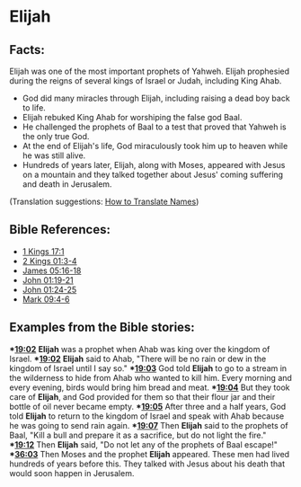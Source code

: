 # Elijah #

## Facts: ##

Elijah was one of the most important prophets of Yahweh. Elijah prophesied during the reigns of several kings of Israel or Judah, including King Ahab.

 * God did many miracles through Elijah, including raising a dead boy back to life.
 * Elijah rebuked King Ahab for worshiping the false god Baal.
 * He challenged the prophets of Baal to a test that proved that Yahweh is the only true God.
 * At the end of Elijah's life, God miraculously took him up to heaven while he was still alive.
 * Hundreds of years later, Elijah, along with Moses, appeared with Jesus on a mountain and they talked together about Jesus' coming suffering and death in Jerusalem.

(Translation suggestions: [How to Translate Names](en/ta-vol1/translate/man/translate-names))



## Bible References: ##

* [1 Kings 17:1](en/tn/1ki/help/17/01)
* [2 Kings 01:3-4](en/tn/2ki/help/01/03)
* [James 05:16-18](en/tn/jas/help/05/16)
* [John 01:19-21](en/tn/jhn/help/01/19)
* [John 01:24-25](en/tn/jhn/help/01/24)
* [Mark 09:4-6](en/tn/mrk/help/09/04)

## Examples from the Bible stories: ##

  __*[19:02](en/tn/obs/help/19/02)__ __Elijah__ was a prophet when Ahab was king over the kingdom of Israel.
  __*[19:02](en/tn/obs/help/19/02)__ __Elijah__ said to Ahab, "There will be no rain or dew in the kingdom of Israel until I say so."
  __*[19:03](en/tn/obs/help/19/03)__ God told __Elijah__ to go to a stream in the wilderness to hide from Ahab who wanted to kill him. Every morning and every evening, birds would bring him bread and meat.
  __*[19:04](en/tn/obs/help/19/04)__ But they took care of __Elijah__, and God provided for them so that their flour jar and their bottle of oil never became empty.
  __*[19:05](en/tn/obs/help/19/05)__ After three and a half years, God told __Elijah__ to return to the kingdom of Israel and speak with Ahab because he was going to send rain again.
  __*[19:07](en/tn/obs/help/19/07)__ Then __Elijah__ said to the prophets of Baal, "Kill a bull and prepare it as a sacrifice, but do not light the fire."
  __*[19:12](en/tn/obs/help/19/12)__ Then __Elijah__ said, "Do not let any of the prophets of Baal escape!"
  __*[36:03](en/tn/obs/help/36/03)__ Then Moses and the prophet __Elijah__ appeared. These men had lived hundreds of years before this. They talked with Jesus about his death that would soon happen in Jerusalem.